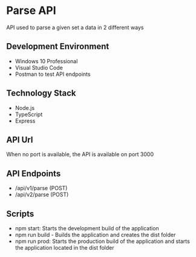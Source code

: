 # Parse API

API used to parse a given set a data in 2 different ways

## Development Environment
- Windows 10 Professional
- Visual Studio Code
- Postman to test API endpoints

## Technology Stack
- Node.js
- TypeScript
- Express

## API Url

When no port is available, the API is available on port 3000

## API Endpoints

- /api/v1/parse (POST)
- /api/v2/parse (POST)

## Scripts

- npm start: Starts the development build of the application
- npm run build - Builds the application and creates the dist folder 
- npm run prod: Starts the production build of the application and starts the application located in the dist folder
